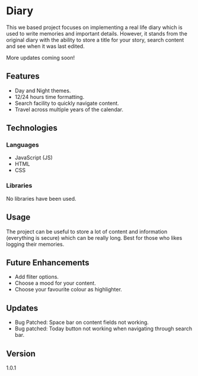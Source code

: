 # Diary

This we based project focuses on implementing a real life diary which is used to write memories and important details.
However, it stands from the original diary with the ability to store a title for your story, search content and see when it was last edited. 

More updates coming soon!

## Features
- Day and Night themes.
- 12/24 hours time formatting.
- Search facility to quickly navigate content.
- Travel across multiple years of the calendar.

## Technologies
### Languages
- JavaScript (JS)
- HTML
- CSS

### Libraries
No libraries have been used.

## Usage
The project can be useful to store a lot of content and information (everything is secure) which can be really long. Best for those who likes logging their memories.

## Future Enhancements
- Add fliter options.
- Choose a mood for your content.
- Choose your favourite colour as highlighter.

## Updates
- Bug Patched: Space bar on content fields not working.
- Bug patched: Today button not working when navigating through search bar.

## Version
1.0.1

